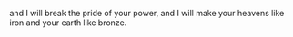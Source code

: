 and I will break the pride of your power, and I will make your heavens like iron and your earth like bronze.
